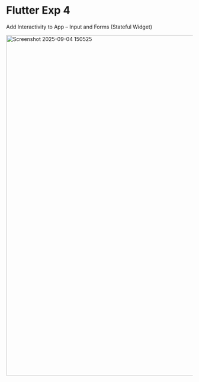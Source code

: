 # Flutter Exp 4

Add Interactivity to App – Input and Forms (Stateful Widget)

<img width="958" height="917" alt="Screenshot 2025-09-04 150525" src="https://github.com/user-attachments/assets/8fbca4b1-3744-4d31-8885-7a191510dcc3" />
